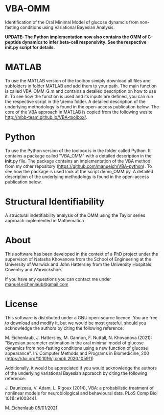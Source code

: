 # VBA-OMM
Identification of the Oral Minimal Model of glucose dynamcis from non-fasting conditions using Variational Bayesian Analysis.

**UPDATE: The Python implementation now also contains the OMM of C-peptide dynamics to infer beta-cell responsivity. See the respective __init__.py script for details.**

# MATLAB
To use the MATLAB version of the toolbox simiply download all files and subfolders in folder MATLAB and add them to your path. The main function is called VBA_OMM_G.m and contains a detailed description on how to use it. To see how the function is used and its inputs are defined, you can run the respective script in the \demo folder. A detailed description of the underlying methodology is found in the open-access publication below. The core of the VBA approach in MATLAB is copied from the following wesite http://mbb-team.github.io/VBA-toolbox/.

# Python 
To use the Python version of the toolbox is in the folder called Python. It contains a package called "VBA_OMM" with a detailed description in the __init__.py file. The package contains an implementation of the VBA method from my other repository (https://github.com/manueich/VBA-python). To see how the package is used look at the script demo_OMM.py. A detailed description of the underlying methodology is found in the open-access publication below.

# Structural Identifiability
A structural indetifiability analysis of the OMM using the Taylor series approach implemented in Mathematica

# About
This software has been developed in the context of a PhD project under the supervison of Natasha Khovanova from the School of Engineering at the University of Warwick and John Hattersley from the University Hospitals Coventry and Warwickshire.

If you have any questions you can contact me under manuel.eichenlaub@gmail.com

# License
This software is distributed under a GNU open-source licence. You are free to download and modify it, but we would be most grateful, should you acknowledge the authors by citing the following reference:

M. Eichenlaub, J. Hattersley, M. Gannon, F. Nuttall, N. Khovanova (2021): "Bayesian parameter estimation in the oral minimal model of glucose dynamics from non-fasting conditions using a new function of glucose appearance". In: Computer Methods and Programs in Biomedicine, 200 (https://doi.org/10.1016/j.cmpb.2020.105911)

Additionally, it would be appreciated if you would acknowledge the authors of the underlying variational Bayesian appraoch by citing the following reference:

J. Daunizeau, V. Adam, L. Rigoux (2014), VBA: a probabilistic treatment of nonlinear models for neurobiological and behavioural data. PLoS Comp Biol 10(1): e1003441.

M. Eichenlaub 05/01/2021
